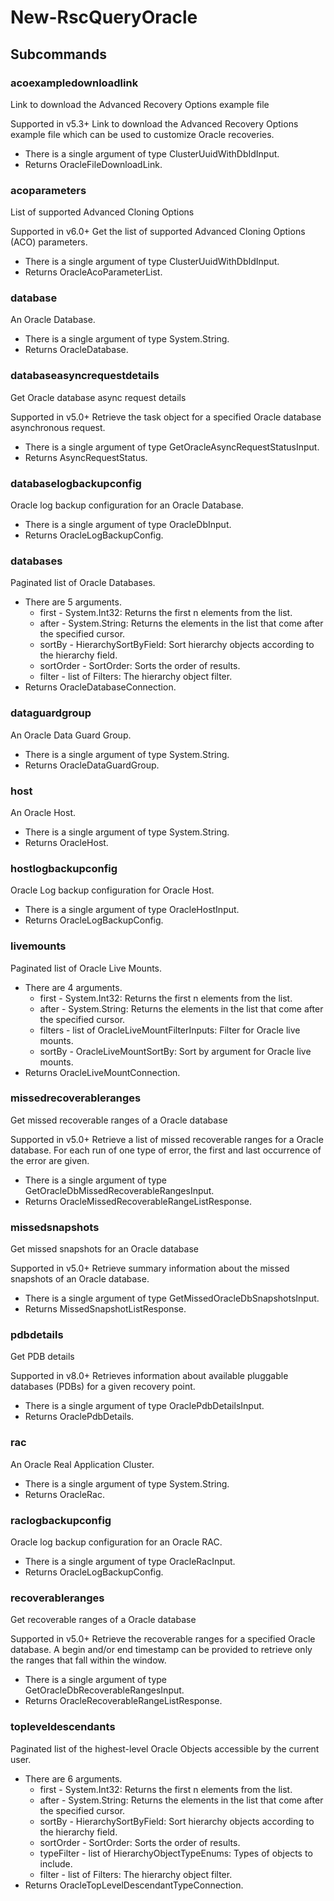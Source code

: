 # New-RscQueryOracle
## Subcommands
### acoexampledownloadlink
Link to download the Advanced Recovery Options example file

Supported in v5.3+
Link to download the Advanced Recovery Options example file which can be used to customize Oracle recoveries.

- There is a single argument of type ClusterUuidWithDbIdInput.
- Returns OracleFileDownloadLink.
### acoparameters
List of supported Advanced Cloning Options

Supported in v6.0+
Get the list of supported Advanced Cloning Options (ACO) parameters.

- There is a single argument of type ClusterUuidWithDbIdInput.
- Returns OracleAcoParameterList.
### database
An Oracle Database.

- There is a single argument of type System.String.
- Returns OracleDatabase.
### databaseasyncrequestdetails
Get Oracle database async request details

Supported in v5.0+
Retrieve the task object for a specified Oracle database asynchronous request.

- There is a single argument of type GetOracleAsyncRequestStatusInput.
- Returns AsyncRequestStatus.
### databaselogbackupconfig
Oracle log backup configuration for an Oracle Database.

- There is a single argument of type OracleDbInput.
- Returns OracleLogBackupConfig.
### databases
Paginated list of Oracle Databases.

- There are 5 arguments.
    - first - System.Int32: Returns the first n elements from the list.
    - after - System.String: Returns the elements in the list that come after the specified cursor.
    - sortBy - HierarchySortByField: Sort hierarchy objects according to the hierarchy field.
    - sortOrder - SortOrder: Sorts the order of results.
    - filter - list of Filters: The hierarchy object filter.
- Returns OracleDatabaseConnection.
### dataguardgroup
An Oracle Data Guard Group.

- There is a single argument of type System.String.
- Returns OracleDataGuardGroup.
### host
An Oracle Host.

- There is a single argument of type System.String.
- Returns OracleHost.
### hostlogbackupconfig
Oracle Log backup configuration for Oracle Host.

- There is a single argument of type OracleHostInput.
- Returns OracleLogBackupConfig.
### livemounts
Paginated list of Oracle Live Mounts.

- There are 4 arguments.
    - first - System.Int32: Returns the first n elements from the list.
    - after - System.String: Returns the elements in the list that come after the specified cursor.
    - filters - list of OracleLiveMountFilterInputs: Filter for Oracle live mounts.
    - sortBy - OracleLiveMountSortBy: Sort by argument for Oracle live mounts.
- Returns OracleLiveMountConnection.
### missedrecoverableranges
Get missed recoverable ranges of a Oracle database

Supported in v5.0+
Retrieve a list of missed recoverable ranges for a Oracle database. For each run of one type of error, the first and last occurrence of the error are given.

- There is a single argument of type GetOracleDbMissedRecoverableRangesInput.
- Returns OracleMissedRecoverableRangeListResponse.
### missedsnapshots
Get missed snapshots for an Oracle database

Supported in v5.0+
Retrieve summary information about the missed snapshots of an Oracle database.

- There is a single argument of type GetMissedOracleDbSnapshotsInput.
- Returns MissedSnapshotListResponse.
### pdbdetails
Get PDB details

Supported in v8.0+
Retrieves information about available pluggable databases (PDBs) for a given recovery point.

- There is a single argument of type OraclePdbDetailsInput.
- Returns OraclePdbDetails.
### rac
An Oracle Real Application Cluster.

- There is a single argument of type System.String.
- Returns OracleRac.
### raclogbackupconfig
Oracle log backup configuration for an Oracle RAC.

- There is a single argument of type OracleRacInput.
- Returns OracleLogBackupConfig.
### recoverableranges
Get recoverable ranges of a Oracle database

Supported in v5.0+
Retrieve the recoverable ranges for a specified Oracle database. A begin and/or end timestamp can be provided to retrieve only the ranges that fall within the window.

- There is a single argument of type GetOracleDbRecoverableRangesInput.
- Returns OracleRecoverableRangeListResponse.
### topleveldescendants
Paginated list of the highest-level Oracle Objects accessible by the current user.

- There are 6 arguments.
    - first - System.Int32: Returns the first n elements from the list.
    - after - System.String: Returns the elements in the list that come after the specified cursor.
    - sortBy - HierarchySortByField: Sort hierarchy objects according to the hierarchy field.
    - sortOrder - SortOrder: Sorts the order of results.
    - typeFilter - list of HierarchyObjectTypeEnums: Types of objects to include.
    - filter - list of Filters: The hierarchy object filter.
- Returns OracleTopLevelDescendantTypeConnection.
